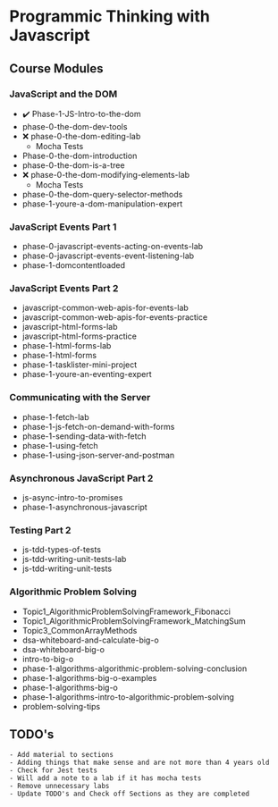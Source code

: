 #  Programmic Thinking with Javascript


## Course Modules
### JavaScript and the DOM
- :heavy_check_mark: Phase-1-JS-Intro-to-the-dom
- phase-0-the-dom-dev-tools
- :x: phase-0-the-dom-editing-lab
    - Mocha Tests
- Phase-0-the-dom-introduction
- phase-0-the-dom-is-a-tree
- :x: phase-0-the-dom-modifying-elements-lab
     - Mocha Tests
- phase-0-the-dom-query-selector-methods
- phase-1-youre-a-dom-manipulation-expert
### JavaScript Events Part 1
- phase-0-javascript-events-acting-on-events-lab
- phase-0-javascript-events-event-listening-lab
- phase-1-domcontentloaded
### JavaScript Events Part 2
- javascript-common-web-apis-for-events-lab
- javascript-common-web-apis-for-events-practice
- javascript-html-forms-lab
- javascript-html-forms-practice
- phase-1-html-forms-lab
- phase-1-html-forms
- phase-1-tasklister-mini-project
- phase-1-youre-an-eventing-expert
### Communicating with the Server
- phase-1-fetch-lab
- phase-1-js-fetch-on-demand-with-forms
- phase-1-sending-data-with-fetch
- phase-1-using-fetch
- phase-1-using-json-server-and-postman
### Asynchronous JavaScript Part 2
- js-async-intro-to-promises
- phase-1-asynchronous-javascript
### Testing Part 2
- js-tdd-types-of-tests
- js-tdd-writing-unit-tests-lab
- js-tdd-writing-unit-tests
### Algorithmic Problem Solving
- Topic1_AlgorithmicProblemSolvingFramework_Fibonacci
- Topic1_AlgorithmicProblemSolvingFramework_MatchingSum
- Topic3_CommonArrayMethods
- dsa-whiteboard-and-calculate-big-o
- dsa-whiteboard-big-o
- intro-to-big-o
- phase-1-algorithms-algorithmic-problem-solving-conclusion
- phase-1-algorithms-big-o-examples
- phase-1-algorithms-big-o
- phase-1-algorithms-intro-to-algorithmic-problem-solving
- problem-solving-tips
    
## TODO's
    - Add material to sections
    - Adding things that make sense and are not more than 4 years old
    - Check for Jest tests
    - Will add a note to a lab if it has mocha tests
    - Remove unnecessary labs
    - Update TODO's and Check off Sections as they are completed
